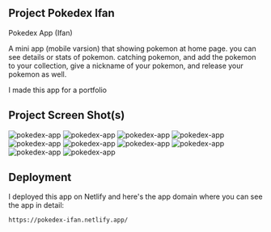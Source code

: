 ## Project Pokedex Ifan

Pokedex App (Ifan)

A mini app (mobile varsion) that showing pokemon at home page. you can see details or stats of pokemon. catching 
pokemon, and add the pokemon to your collection, give a nickname of your pokemon, and release your pokemon as well.

I made this app for a portfolio

## Project Screen Shot(s)

![pokedex-app](screenshots/pokedex-ifan-1.jpg)
![pokedex-app](screenshots/pokedex-ifan-2.jpg)
![pokedex-app](screenshots/pokedex-ifan-3.jpg)
![pokedex-app](screenshots/pokedex-ifan-4.jpg)
![pokedex-app](screenshots/pokedex-ifan-5.jpg)
![pokedex-app](screenshots/pokedex-ifan-6.jpg)
![pokedex-app](screenshots/pokedex-ifan-7.jpg)
![pokedex-app](screenshots/pokedex-ifan-8.jpg)
![pokedex-app](screenshots/pokedex-ifan-9.jpg)
![pokedex-app](screenshots/pokedex-ifan-10.jpg)

## Deployment

I deployed this app on Netlify
and here's the app domain where you can see the app in detail:

`https://pokedex-ifan.netlify.app/`
